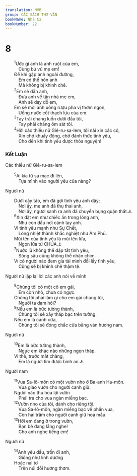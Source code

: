```yaml
---
translation: NVB
group: CÁC SÁCH THƠ-VĂN
bookName: Nhã Ca 
bookNumber: 22
---
```


<div class="title"><h1>8</h1></div>
<span class="verse nha_8_1">  <sup>1</sup>Ước gì anh là anh ruột của em, <br/>   Cùng bú vú mẹ em! <br/>  Để khi gặp anh ngoài đường, <br/>   Em có thể hôn anh <br/>   Mà không bị khinh chê. <br/></span>
<span class="verse nha_8_2">  <sup>2</sup>Em sẽ dẫn anh, <br/>   Đưa anh về tận nhà mẹ em, <br/>   Anh sẽ dạy dỗ em, <br/>  Em sẽ mời anh uống rượu pha vị thơm ngon, <br/>   Uống nước cốt thạch lựu của em. <br/></span>
<span class="verse nha_8_3">  <sup>3</sup>Tay trái chàng luồn dưới đầu tôi, <br/>   Tay phải chàng ôm sát tôi. <br/></span>
<span class="verse nha_8_4">  <sup>4</sup>Hỡi các thiếu nữ Giê-ru-sa-lem, tôi nài xin các cô, <br/>   Xin chớ khuấy động, chớ đánh thức tình yêu, <br/>   Cho đến khi tình yêu được thỏa nguyện! <br/></span>
<div class="title"><h3>Kết Luận </h3><p>Các thiếu nữ Giê-ru-sa-lem </p></div>
<span class="verse nha_8_5">  <sup>5</sup>Ai kia từ sa mạc đi lên, <br/>   Tựa mình vào người yêu của nàng? <br/></span>
<div class="title"><p>Người nữ </p></div>
<span class="verse nha_8_5">  Dưới cây táo, em đã gợi tình yêu anh dậy; <br/>   Nơi ấy, mẹ anh đã thụ thai anh, <br/>   Nơi ấy, người sanh ra anh đã chuyển bụng quặn thắt.<a data-toggle="tooltip" data-placement="bottom" title="Syr sửa dấu phụ âm, dịch hai dòng này như là lời nói của người nam">⚓</a><br/></span>
<span class="verse nha_8_6">  <sup>6</sup>Xin đặt em như chiếc ấn trong lòng anh, <br/>   Như con dấu nơi cánh tay anh. <br/>  Vì tình yêu mạnh như Sự Chết, <br/>   Lòng nhiệt thành khắc nghiệt như Âm Phủ. <br/>  Mũi tên của tình yêu là mũi tên lửa, <br/>   Ngọn lửa từ CHÚA.<a data-toggle="tooltip" data-placement="bottom" title="Có bản dịch là: ‘ngọn lửa mạnh nhất’, hoặc ‘sét đánh’">⚓</a><br/></span>
<span class="verse nha_8_7">  <sup>7</sup>Nước lũ không thể dập tắt tình yêu, <br/>   Sông sâu cũng không thể nhận chìm. <br/>  Ví có người nào đem gia tài mình đổi lấy tình yêu, <br/>   Cũng sẽ bị khinh chê thậm tệ. <br/></span>
<div class="title"><p>Người nữ lặp lại lời các anh nói về mình </p></div>
<span class="verse nha_8_8">  <sup>8</sup>Chúng tôi có một cô em gái, <br/>   Em còn nhỏ, chưa có ngực. <br/>  Chúng tôi phải làm gì cho em gái chúng tôi, <br/>   Người ta dạm hỏi? <br/></span>
<span class="verse nha_8_9">  <sup>9</sup>Nếu em là bức tường thành, <br/>   Chúng tôi sẽ xây tháp bạc trên tường. <br/>  Nếu em là cánh cửa, <br/>   Chúng tôi sẽ đóng chắc cửa bằng ván hương nam. <br/></span>
<div class="title"><p>Người nữ </p></div>
<span class="verse nha_8_10">  <sup>10</sup>Em là bức tường thành, <br/>   Ngực em khác nào những ngọn tháp. <br/>  Vì thế, trước mắt chàng, <br/>   Em là người tìm được bình an.<a data-toggle="tooltip" data-placement="bottom" title="Ctd: ‘em là người mang lại bình an.’">⚓</a><br/></span>
<div class="title"><p>Người nam </p></div>
<span class="verse nha_8_11">  <sup>11</sup>Vua Sa-lô-môn có một vườn nho ở Ba-anh Ha-môn. <br/>   Vua giao vườn cho người canh giữ. <br/>  Người nào thu hoa lợi vườn <br/>   Phải trả cho vua ngàn miếng bạc. <br/></span>
<span class="verse nha_8_12">  <sup>12</sup>Vườn nho của tôi, dành cho riêng tôi. <br/>   Vua Sa-lô-môn, ngàn miếng bạc về phần vua, <br/>   Còn hai trăm cho người canh giữ hoa mầu. <br/></span>
<span class="verse nha_8_13">  <sup>13</sup>Hỡi em đang ở trong vườn, <br/>   Bạn bè đang lắng nghe! <br/>   Cho anh nghe tiếng em! <br/></span>
<div class="title"><p>Người nữ </p></div>
<span class="verse nha_8_14">  <sup>14</sup>Anh yêu dấu, trốn đi anh, <br/>   Giống như linh dương <br/>  Hoặc nai tơ <br/>   Trên núi đồi hương thơm. <br/></span>
